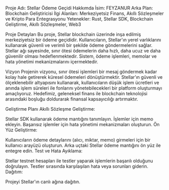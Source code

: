 Proje Adı: Stellar Ödeme Geçidi
Hakkımda
İsim: FEYZANUR
Arka Plan: Blockchain Geliştiricisi
İlgi Alanları: Merkeziyetsiz Finans, Akıllı Sözleşmeler ve Kripto Para Entegrasyonu
Yetenekler: Rust, Stellar SDK, Blockchain Geliştirme, Akıllı Sözleşmeler, Web3

Proje Detayları
Bu proje, Stellar blockchain üzerinde inşa edilmiş merkeziyetsiz bir ödeme geçididir. Kullanıcıların, Stellar'ın yerel varlıklarını kullanarak güvenli ve verimli bir şekilde ödeme göndermelerini sağlar. Stellar ağı sayesinde, sınır ötesi ödemelerin daha hızlı, daha ucuz ve daha güvenilir olması hedeflenmektedir. Sistem, ödeme işlemleri, memolar ve hata yönetimi mekanizmalarını içermektedir.

Vizyon
Projenin vizyonu, sınır ötesi işlemleri bir mesaj göndermek kadar kolay hale getirerek küresel ödemeleri dönüştürmektir. Stellar’ın güvenli ve ölçeklenebilir altyapısını kullanarak, kullanıcıların düşük işlem ücretleri ve anında işlem süreleri ile fonlarını yönetebilecekleri bir platform oluşturmayı amaçlıyoruz. Hedefimiz, geleneksel finans ile blockchain teknolojisi arasındaki boşluğu doldurarak finansal kapsayıcılığı artırmaktır.

Geliştirme Planı
Akıllı Sözleşme Geliştirme:

Stellar SDK kullanarak ödeme mantığını tanımlayın.
İşlemler için memo ekleyin.
Başarısız işlemler için hata yönetimi mekanizmaları oluşturun.
Ön Yüz Geliştirme:

Kullanıcıların ödeme detaylarını (alıcı, miktar, memo) girmeleri için bir kullanıcı arayüzü oluşturun.
Arka uçtaki Stellar ödeme mantığını ön yüz ile entegre edin.
Test ve Hata Ayıklama:

Stellar testnet hesapları ile testler yaparak işlemlerin başarılı olduğunu doğrulayın.
Testler sırasında karşılaşılan hata veya sorunları giderin.
Dağıtım:

Projeyi Stellar'ın canlı ağına dağıtın.
